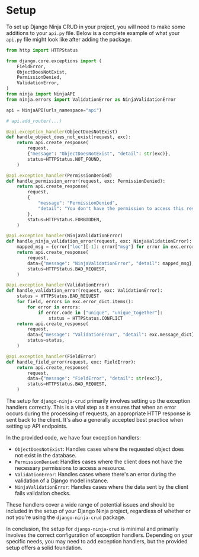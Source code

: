 # Setup

To set up Django Ninja CRUD in your project, you will need to make some additions to your `api.py` file. Below is a complete example of what your `api.py` file might look like after adding the package.

```python
from http import HTTPStatus

from django.core.exceptions import (
    FieldError,
    ObjectDoesNotExist,
    PermissionDenied,
    ValidationError,
)
from ninja import NinjaAPI
from ninja.errors import ValidationError as NinjaValidationError

api = NinjaAPI(urls_namespace="api")

# api.add_router(...)

@api.exception_handler(ObjectDoesNotExist)
def handle_object_does_not_exist(request, exc):
    return api.create_response(
        request,
        {"message": "ObjectDoesNotExist", "detail": str(exc)},
        status=HTTPStatus.NOT_FOUND,
    )

@api.exception_handler(PermissionDenied)
def handle_permission_error(request, exc: PermissionDenied):
    return api.create_response(
        request,
        {
            "message": "PermissionDenied",
            "detail": "You don't have the permission to access this resource.",
        },
        status=HTTPStatus.FORBIDDEN,
    )

@api.exception_handler(NinjaValidationError)
def handle_ninja_validation_error(request, exc: NinjaValidationError):
    mapped_msg = {error["loc"][-1]: error["msg"] for error in exc.errors}
    return api.create_response(
        request,
        data={"message": "NinjaValidationError", "detail": mapped_msg},
        status=HTTPStatus.BAD_REQUEST,
    )

@api.exception_handler(ValidationError)
def handle_validation_error(request, exc: ValidationError):
    status = HTTPStatus.BAD_REQUEST
    for field, errors in exc.error_dict.items():
        for error in errors:
            if error.code in ["unique", "unique_together"]:
                status = HTTPStatus.CONFLICT
    return api.create_response(
        request,
        data={"message": "ValidationError", "detail": exc.message_dict},
        status=status,
    )

@api.exception_handler(FieldError)
def handle_field_error(request, exc: FieldError):
    return api.create_response(
        request,
        data={"message": "FieldError", "detail": str(exc)},
        status=HTTPStatus.BAD_REQUEST,
    )

```

The setup for `django-ninja-crud` primarily involves setting up the exception handlers correctly. This is a vital step as it ensures that when an error occurs during the processing of requests, an appropriate HTTP response is sent back to the client. It's also a generally accepted best practice when setting up API endpoints.

In the provided code, we have four exception handlers:

- `ObjectDoesNotExist`: Handles cases where the requested object does not exist in the database.
- `PermissionDenied`: Handles cases where the client does not have the necessary permissions to access a resource.
- `ValidationError`: Handles cases where there's an error during the validation of a Django model instance.
- `NinjaValidationError`: Handles cases where the data sent by the client fails validation checks.

These handlers cover a wide range of potential issues and should be included in the setup of your Django Ninja project, regardless of whether or not you're using the `django-ninja-crud` package.

In conclusion, the setup for `django-ninja-crud` is minimal and primarily involves the correct configuration of exception handlers. Depending on your specific needs, you may need to add exception handlers, but the provided setup offers a solid foundation.
